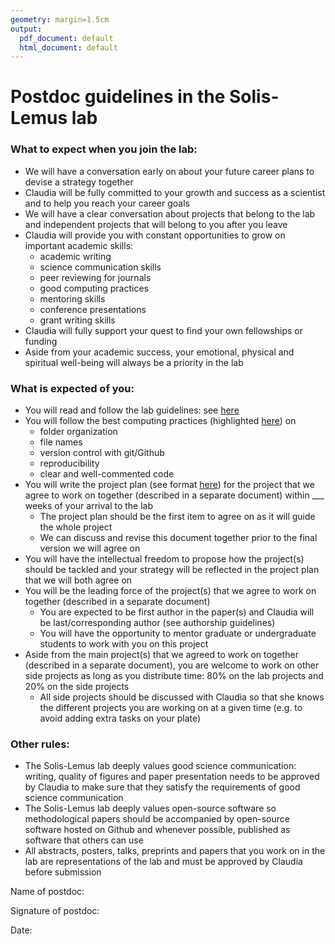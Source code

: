 ```yaml
---
geometry: margin=1.5cm
output:
  pdf_document: default
  html_document: default
---
```

# Postdoc guidelines in the Solis-Lemus lab

### What to expect when you join the lab:
- We will have a conversation early on about your future career plans to devise a strategy together
- Claudia will be fully committed to your growth and success as a scientist and to help you reach your career goals
- We will have a clear conversation about projects that belong to the lab and independent projects that will belong to you after you leave
- Claudia will provide you with constant opportunities to grow on important academic skills:
    - academic writing
    - science communication skills
    - peer reviewing for journals
    - good computing practices
    - mentoring skills
    - conference presentations
    - grant writing skills
- Claudia will fully support your quest to find your own fellowships or funding
- Aside from your academic success, your emotional, physical and spiritual well-being will always be a priority in the lab


### What is expected of you:
- You will read and follow the lab guidelines: see [here](https://github.com/solislemuslab/lab-dynamics/blob/master/lab-guidelines.md)
- You will follow the best computing practices (highlighted [here](https://github.com/crsl4/mindful-programming/blob/master/lecture.md)) on
    - folder organization
    - file names
    - version control with git/Github
    - reproducibility
    - clear and well-commented code
- You will write the project plan (see format [here](https://github.com/solislemuslab/lab-dynamics/blob/master/project-plan.md)) for the project that we agree to work on together (described in a separate document) within ___ weeks of your arrival to the lab
    - The project plan should be the first item to agree on as it will guide the whole project
    - We can discuss and revise this document together prior to the final version we will agree on
- You will have the intellectual freedom to propose how the project(s) should be tackled and your strategy will be reflected in the project plan that we will both agree on
- You will be the leading force of the project(s) that we agree to work on together (described in a separate document)
    - You are expected to be first author in the paper(s) and Claudia will be last/corresponding author (see authorship guidelines)
    - You will have the opportunity to mentor graduate or undergraduate students to work with you on this project
- Aside from the main project(s) that we agreed to work on together (described in a separate document), you are welcome to work on other side projects as long as you distribute time: 80% on the lab projects and 20% on the side projects
    - All side projects should be discussed with Claudia so that she knows the different projects you are working on at a given time (e.g. to avoid adding extra tasks on your plate)

### Other rules:
- The Solis-Lemus lab deeply values good science communication: writing, quality of figures and paper presentation needs to be approved by Claudia to make sure that they satisfy the requirements of good science communication
- The Solis-Lemus lab deeply values open-source software so methodological papers should be accompanied by open-source software hosted on Github and whenever possible, published as software that others can use
- All abstracts, posters, talks, preprints and papers that you work on in the lab are representations of the lab and must be approved by Claudia before submission


Name of postdoc:

Signature of postdoc:

Date: